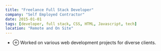 ```yaml
---
title: "Freelance Full Stack Developer"
company: "Self Employed Contractor"
date: 2015-01-01
tags: [developer, full stack, CSS, HTML, Javascript, tech]
location: "Remote and On Site"
---
```


- <span class="text-gray-500">&#8853;</span> Worked on various web development projects for diverse clients.